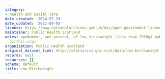 ```yaml
---
category:
- health and social care
date_created: '2014-07-29'
date_updated: '2021-09-03'
license: https://www.nationalarchives.gov.uk/doc/open-government-licence/version/3/
maintainer: Public Health Scotland
notes: <p>Number, and percent, of low birthweight (less than 2500g) babies (single
  births).</p>
organization: Public Health Scotland
original_dataset_link: http://statistics.gov.scot/data/low-birthweight
records: null
resources: []
schema: default
title: Low Birthweight
---
```

